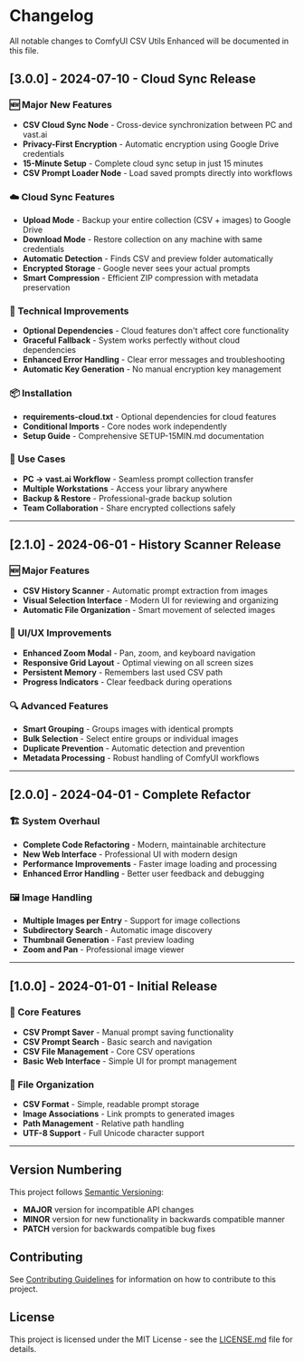 # Changelog

All notable changes to ComfyUI CSV Utils Enhanced will be documented in this file.

## [3.0.0] - 2024-07-10 - Cloud Sync Release

### 🆕 Major New Features
- **CSV Cloud Sync Node** - Cross-device synchronization between PC and vast.ai
- **Privacy-First Encryption** - Automatic encryption using Google Drive credentials
- **15-Minute Setup** - Complete cloud sync setup in just 15 minutes
- **CSV Prompt Loader Node** - Load saved prompts directly into workflows

### ☁️ Cloud Sync Features
- **Upload Mode** - Backup your entire collection (CSV + images) to Google Drive
- **Download Mode** - Restore collection on any machine with same credentials
- **Automatic Detection** - Finds CSV and preview folder automatically
- **Encrypted Storage** - Google never sees your actual prompts
- **Smart Compression** - Efficient ZIP compression with metadata preservation

### 🔧 Technical Improvements
- **Optional Dependencies** - Cloud features don't affect core functionality
- **Graceful Fallback** - System works perfectly without cloud dependencies
- **Enhanced Error Handling** - Clear error messages and troubleshooting
- **Automatic Key Generation** - No manual encryption key management

### 📦 Installation
- **requirements-cloud.txt** - Optional dependencies for cloud features
- **Conditional Imports** - Core nodes work independently
- **Setup Guide** - Comprehensive SETUP-15MIN.md documentation

### 🎯 Use Cases
- **PC → vast.ai Workflow** - Seamless prompt collection transfer
- **Multiple Workstations** - Access your library anywhere
- **Backup & Restore** - Professional-grade backup solution
- **Team Collaboration** - Share encrypted collections safely

---

## [2.1.0] - 2024-06-01 - History Scanner Release

### 🆕 Major Features
- **CSV History Scanner** - Automatic prompt extraction from images
- **Visual Selection Interface** - Modern UI for reviewing and organizing
- **Automatic File Organization** - Smart movement of selected images

### 🎨 UI/UX Improvements
- **Enhanced Zoom Modal** - Pan, zoom, and keyboard navigation
- **Responsive Grid Layout** - Optimal viewing on all screen sizes
- **Persistent Memory** - Remembers last used CSV path
- **Progress Indicators** - Clear feedback during operations

### 🔍 Advanced Features
- **Smart Grouping** - Groups images with identical prompts
- **Bulk Selection** - Select entire groups or individual images
- **Duplicate Prevention** - Automatic detection and prevention
- **Metadata Processing** - Robust handling of ComfyUI workflows

---

## [2.0.0] - 2024-04-01 - Complete Refactor

### 🏗️ System Overhaul
- **Complete Code Refactoring** - Modern, maintainable architecture
- **New Web Interface** - Professional UI with modern design
- **Performance Improvements** - Faster image loading and processing
- **Enhanced Error Handling** - Better user feedback and debugging

### 🖼️ Image Handling
- **Multiple Images per Entry** - Support for image collections
- **Subdirectory Search** - Automatic image discovery
- **Thumbnail Generation** - Fast preview loading
- **Zoom and Pan** - Professional image viewer

---

## [1.0.0] - 2024-01-01 - Initial Release

### 🌱 Core Features
- **CSV Prompt Saver** - Manual prompt saving functionality
- **CSV Prompt Search** - Basic search and navigation
- **CSV File Management** - Core CSV operations
- **Basic Web Interface** - Simple UI for prompt management

### 📁 File Organization
- **CSV Format** - Simple, readable prompt storage
- **Image Associations** - Link prompts to generated images
- **Path Management** - Relative path handling
- **UTF-8 Support** - Full Unicode character support

---

## Version Numbering

This project follows [Semantic Versioning](https://semver.org/):
- **MAJOR** version for incompatible API changes
- **MINOR** version for new functionality in backwards compatible manner  
- **PATCH** version for backwards compatible bug fixes

## Contributing

See [Contributing Guidelines](CONTRIBUTING.md) for information on how to contribute to this project.

## License

This project is licensed under the MIT License - see the [LICENSE.md](LICENSE.md) file for details. 